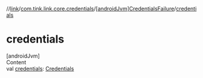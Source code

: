 //[link](../../index.md)/[com.tink.link.core.credentials](../index.md)/[[androidJvm]CredentialsFailure](index.md)/[credentials](credentials.md)



# credentials  
[androidJvm]  
Content  
val [credentials](credentials.md): [Credentials](../../com.tink.model.credentials/[android-jvm]-credentials/index.md)  



